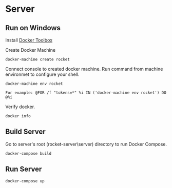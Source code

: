 # Server

## Run on Windows

Install [Docker Toolbox](https://docs.docker.com/toolbox/overview/)

Create Docker Machine
```
docker-machine create rocket
```

Connect console to created docker machine. Run command from machine environmet to configure your shell.
```
docker-machine env rocket

For example: @FOR /f "tokens=*" %i IN ('docker-machine env rocket') DO @%i
```

Verify docker.

```
docker info
```

## Build Server

Go to server's root (rocket-server\server) directory to run Docker Compose.

```
docker-compose build
```

## Run Server

```
docker-compose up
```
